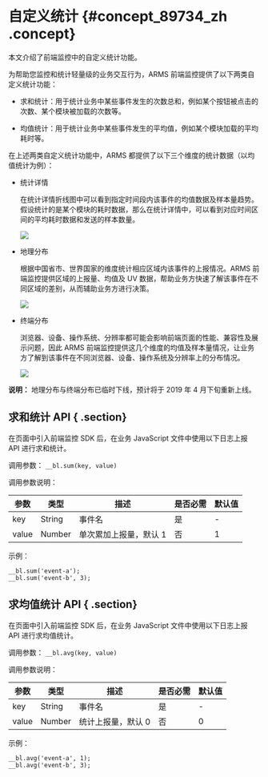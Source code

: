 # 自定义统计 {#concept_89734_zh .concept}

本文介绍了前端监控中的自定义统计功能。

为帮助您监控和统计轻量级的业务交互行为，ARMS 前端监控提供了以下两类自定义统计功能：

-   求和统计：用于统计业务中某些事件发生的次数总和，例如某个按钮被点击的次数、某个模块被加载的次数等。

-   均值统计：用于统计业务中某些事件发生的平均值，例如某个模块加载的平均耗时等。


在上述两类自定义统计功能中，ARMS 都提供了以下三个维度的统计数据（以均值统计为例）：

-   统计详情

    在统计详情折线图中可以看到指定时间段内该事件的均值数据及样本量趋势。假设统计的是某个模块的耗时数据，那么在统计详情中，可以看到对应时间区间的平均耗时数据和发送的样本数量。

    ![](http://static-aliyun-doc.oss-cn-hangzhou.aliyuncs.com/assets/img/152277/155496246543703_zh-CN.png)

-   地理分布

    根据中国省市、世界国家的维度统计相应区域内该事件的上报情况。ARMS 前端监控提供区域的上报量、均值及 UV 数据，帮助业务方快速了解该事件在不同区域的差别，从而辅助业务方进行决策。

    ![](http://static-aliyun-doc.oss-cn-hangzhou.aliyuncs.com/assets/img/152277/155496246543705_zh-CN.png)

-   终端分布

    浏览器、设备、操作系统、分辨率都可能会影响前端页面的性能、兼容性及展示问题，因此 ARMS 前端监控提供这几个维度的均值及样本量情况，让业务方了解到该事件在不同浏览器、设备、操作系统及分辨率上的分布情况。

    ![](http://static-aliyun-doc.oss-cn-hangzhou.aliyuncs.com/assets/img/152277/155496246543706_zh-CN.png)


**说明：** 地理分布与终端分布已临时下线，预计将于 2019 年 4 月下旬重新上线。

## 求和统计 API { .section}

在页面中引入前端监控 SDK 后，在业务 JavaScript 文件中使用以下日志上报 API 进行求和统计。

调用参数： `__bl.sum(key, value)` 

调用参数说明：

|参数|类型|描述|是否必需|默认值|
|--|--|--|----|---|
|key|String|事件名|是|-|
|value|Number|单次累加上报量，默认 1|否|1|

示例：

```
__bl.sum('event-a');
__bl.sum('event-b', 3);

```

## 求均值统计 API { .section}

在页面中引入前端监控 SDK 后，在业务 JavaScript 文件中使用以下日志上报 API 进行求均值统计。

调用参数： `__bl.avg(key, value)` 

调用参数说明：

|参数|类型|描述|是否必需|默认值|
|--|--|--|----|---|
|key|String|事件名|是|-|
|value|Number|统计上报量，默认 0|否|0|

示例：

```
__bl.avg('event-a', 1);
__bl.avg('event-b', 3);

```

